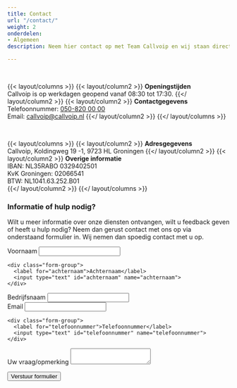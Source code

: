 ```yaml
---
title: Contact
url: "/contact/"
weight: 2
onderdelen:
- Algemeen
description: Neem hier contact op met Team Callvoip en wij staan direct paraat met passend advies op jouw vragen. Callvoip, Koldingweg 19 -1, 9723 HL Groningen

---
```

<br>

{{< layout/columns >}}
{{< layout/column2 >}}
**Openingstijden** <br> Callvoip is op werkdagen geopend vanaf 08:30 tot 17:30.
{{</ layout/column2 >}}
{{< layout/column2 >}}
**Contactgegevens** <br> Telefoonnummer: [050-820 00 00](tel:+31508200000) <br> Email: [callvoip@callvoip.nl](https://www.callvoiptelefonie.nl/contact/contactgegevens/)
{{</ layout/column2 >}}
{{</ layout/columns >}}

<br>

{{< layout/columns >}}
{{< layout/column2 >}}
**Adresgegevens** <br>
Callvoip, Koldingweg 19 -1, 9723 HL Groningen
{{</ layout/column2 >}}
{{< layout/column2 >}}
**Overige informatie**
<br>IBAN: NL35RABO 0329402501 <br> KvK Groningen: 02066541 <br> BTW: NL1041.63.252.B01 <br>
{{</ layout/column2 >}}
{{</ layout/columns >}}<br>

### Informatie of hulp nodig?

Wilt u meer informatie over onze diensten ontvangen, wilt u feedback geven of heeft u hulp nodig? Neem dan gerust contact met ons op via onderstaand formulier in. Wij nemen dan spoedig contact met u op.

<form action="/contact/verzonden" method="post">

  <input type="hidden" id="formlayout" name="formlayout" value="d-126942c712c44ec98eb3f158d6b2c826" class="hidden">

  <div class="form-split">
    <div class="form-group">
      <label for="voornaam">Voornaam</label>
      <input type="text" id="voornaam" name="voornaam">
    </div>

    <div class="form-group">
      <label for="achternaam">Achternaam</label>
      <input type="text" id="achternaam" name="achternaam">
    </div>
  </div>

  <div class="form-group">
    <label for="bedrijfsnaam">Bedrijfsnaam</label>
    <input type="text" id="bedrijfsnaam" name="bedrijfsnaam">
  </div>

  <div class="form-split">
    <div class="form-group">
      <label for="email">Email</label>
      <input type="email" id="email" name="email" required>
    </div>

    <div class="form-group">
      <label for="telefoonnummer">Telefoonnummer</label>
      <input type="text" id="telefoonnummer" name="telefoonnummer">
    </div>
  </div>

  <div class="form-group">
    <label for="vraag">Uw vraag/opmerking</label>
    <textarea id="vraag" name="vraag"></textarea>
  </div>

  <button type="submit">Verstuur formulier</button>
</form>

